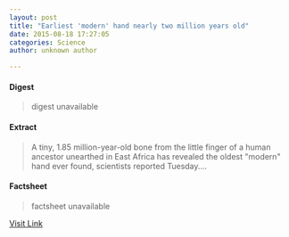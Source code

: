 ```yaml
---
layout: post
title: "Earliest 'modern' hand nearly two million years old"
date: 2015-08-18 17:27:05
categories: Science
author: unknown author

---
```



#### Digest
>digest unavailable

#### Extract
>A tiny, 1.85 million-year-old bone from the little finger of a human ancestor unearthed in East Africa has revealed the oldest "modern" hand ever found, scientists reported Tuesday....

#### Factsheet
>factsheet unavailable

[Visit Link](http://phys.org/news/2015-08-earliest-modern-million-years.html)


